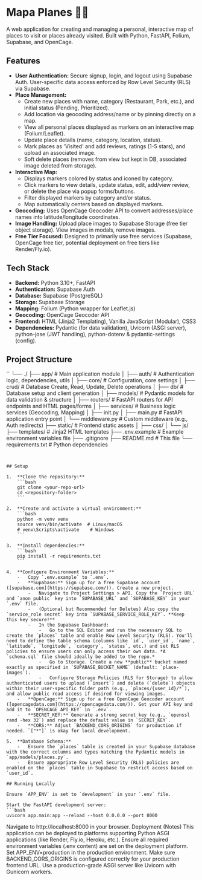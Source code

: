 # Mapa Planes 🐧🦖

A web application for creating and managing a personal, interactive map of places to visit or places already visited. Built with Python, FastAPI, Folium, Supabase, and OpenCage.

## Features

- **User Authentication:** Secure signup, login, and logout using Supabase Auth. User-specific data access enforced by Row Level Security (RLS) via Supabase.
- **Place Management:**
  - Create new places with name, category (Restaurant, Park, etc.), and initial status (Pending, Prioritized).
  - Add location via geocoding address/name or by pinning directly on a map.
  - View all personal places displayed as markers on an interactive map (Folium/Leaflet).
  - Update place details (name, category, location, status).
  - Mark places as 'Visited' and add reviews, ratings (1-5 stars), and upload an associated image.
  - Soft delete places (removes from view but kept in DB, associated image deleted from storage).
- **Interactive Map:**
  - Displays markers colored by status and iconed by category.
  - Click markers to view details, update status, edit, add/view review, or delete the place via popup forms/buttons.
  - Filter displayed markers by category and/or status.
  - Map automatically centers based on displayed markers.
- **Geocoding:** Uses OpenCage Geocoder API to convert addresses/place names into latitude/longitude coordinates.
- **Image Handling:** Upload place images to Supabase Storage (free tier object storage). View images in modals, remove images.
- **Free Tier Focused:** Designed to primarily use free services (Supabase, OpenCage free tier, potential deployment on free tiers like Render/Fly.io).

## Tech Stack

- **Backend:** Python 3.10+, FastAPI
- **Authentication:** Supabase Auth
- **Database:** Supabase (PostgreSQL)
- **Storage:** Supabase Storage
- **Mapping:** Folium (Python wrapper for Leaflet.js)
- **Geocoding:** OpenCage Geocoder API
- **Frontend:** HTML (Jinja2 Templating), Vanilla JavaScript (Modular), CSS3
- **Dependencies:** Pydantic (for data validation), Uvicorn (ASGI server), python-jose (JWT handling), python-dotenv & pydantic-settings (config).

## Project Structure

``
└── ./
├── app/ # Main application module
│ ├── auth/ # Authentication logic, dependencies, utils
│ ├── core/ # Configuration, core settings
│ ├── crud/ # Database Create, Read, Update, Delete operations
│ ├── db/ # Database setup and client generation
│ ├── models/ # Pydantic models for data validation & structure
│ ├── routers/ # FastAPI routers for API endpoints and HTML pages/forms
│ ├── services/ # Business logic services (Geocoding, Mapping)
│ ├── init.py
│ ├── main.py # FastAPI application entry point
│ └── middleware.py # Custom middleware (e.g., Auth redirects)
├── static/ # Frontend static assets
│ ├── css/
│ └── js/
├── templates/ # Jinja2 HTML templates
├── .env.example # Example environment variables file
├── .gitignore
├── README.md # This file
└── requirements.txt # Python dependencies

````


## Setup

1.  **Clone the repository:**
    ```bash
    git clone <your-repo-url>
    cd <repository-folder>
    ```

2.  **Create and activate a virtual environment:**
    ```bash
    python -m venv venv
    source venv/bin/activate  # Linux/macOS
    # venv\Scripts\activate    # Windows
    ```

3.  **Install dependencies:**
    ```bash
    pip install -r requirements.txt
    ```

4.  **Configure Environment Variables:**
    -   Copy `.env.example` to `.env`.
    -   **Supabase:** Sign up for a free Supabase account ([supabase.com](https://supabase.com/)). Create a new project.
        -   Navigate to Project Settings > API. Copy the `Project URL` and `anon public` key into `SUPABASE_URL` and `SUPABASE_KEY` in your `.env` file.
        -   (Optional but Recommended for Deletes) Also copy the `service_role secret` key into `SUPABASE_SERVICE_ROLE_KEY`. **Keep this key secure!**
        -   In the Supabase Dashboard:
            -   Go to the SQL Editor and run the necessary SQL to create the `places` table and enable Row Level Security (RLS). You'll need to define the table schema (columns like `id`, `user_id`, `name`, `latitude`, `longitude`, `category`, `status`, etc.) and set RLS policies to ensure users can only access their own data. *A `schema.sql` file should ideally be added to the repo.*
            -   Go to Storage. Create a new **public** bucket named exactly as specified in `SUPABASE_BUCKET_NAME` (default: `place-images`).
            -   Configure Storage Policies (RLS for Storage) to allow authenticated users to upload (`insert`) and delete (`delete`) objects within their user-specific folder path (e.g., `places/{user_id}/*`), and allow public read access if desired for viewing images.
    -   **OpenCage:** Sign up for a free OpenCage Geocoder account ([opencagedata.com](https://opencagedata.com/)). Get your API key and add it to `OPENCAGE_API_KEY` in `.env`.
    -   **SECRET_KEY:** Generate a strong secret key (e.g., `openssl rand -hex 32`) and replace the default value in `SECRET_KEY`.
    -   **CORS:** Adjust `BACKEND_CORS_ORIGINS` for production if needed. `["*"]` is okay for local development.

5.  **Database Schema:**
    -   Ensure the `places` table is created in your Supabase database with the correct columns and types matching the Pydantic models in `app/models/places.py`.
    -   Ensure appropriate Row Level Security (RLS) policies are enabled on the `places` table in Supabase to restrict access based on `user_id`.

## Running Locally

Ensure `APP_ENV` is set to `development` in your `.env` file.

Start the FastAPI development server:
```bash
uvicorn app.main:app --reload --host 0.0.0.0 --port 8000
````

Navigate to http://localhost:8000 in your browser.
Deployment (Notes)
This application can be deployed to platforms supporting Python ASGI applications (like Render, Fly.io, Heroku, etc.).
Ensure all required environment variables (.env content) are set on the deployment platform.
Set APP_ENV=production in the production environment.
Make sure BACKEND_CORS_ORIGINS is configured correctly for your production frontend URL.
Use a production-grade ASGI server like Uvicorn with Gunicorn workers.
